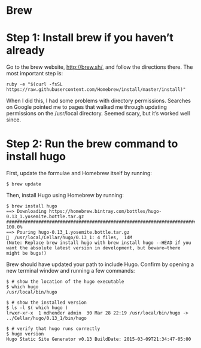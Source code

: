 Brew
=====

# Step 1: Install brew if you haven’t already

Go to the brew website, http://brew.sh/, and follow the directions there. The most important step is:

```
ruby -e "$(curl -fsSL https://raw.githubusercontent.com/Homebrew/install/master/install)"
```

When I did this, I had some problems with directory permissions. Searches on Google pointed me to pages that walked me through updating permissions on the /usr/local directory. Seemed scary, but it’s worked well since.

# Step 2: Run the brew command to install hugo

First, update the formulae and Homebrew itself by running:

```
$ brew update
```

Then, install Hugo using Homebrew by running:

```
$ brew install hugo
==> Downloading https://homebrew.bintray.com/bottles/hugo-0.13_1.yosemite.bottle.tar.gz
######################################################################## 100.0%
==> Pouring hugo-0.13_1.yosemite.bottle.tar.gz
🍺  /usr/local/Cellar/hugo/0.13_1: 4 files,  14M
(Note: Replace brew install hugo with brew install hugo --HEAD if you want the absolute latest version in development, but beware—there might be bugs!)
```

Brew should have updated your path to include Hugo. Confirm by opening a new terminal window and running a few commands:

```
$ # show the location of the hugo executable
$ which hugo
/usr/local/bin/hugo

$ # show the installed version
$ ls -l $( which hugo )
lrwxr-xr-x  1 mdhender admin  30 Mar 28 22:19 /usr/local/bin/hugo -> ../Cellar/hugo/0.13_1/bin/hugo

$ # verify that hugo runs correctly
$ hugo version
Hugo Static Site Generator v0.13 BuildDate: 2015-03-09T21:34:47-05:00
```
